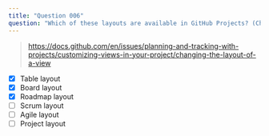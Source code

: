 ```yaml
---
title: "Question 006"
question: "Which of these layouts are available in GitHub Projects? (Choose three.)"
---
```



> https://docs.github.com/en/issues/planning-and-tracking-with-projects/customizing-views-in-your-project/changing-the-layout-of-a-view
- [x] Table layout
- [x] Board layout
- [x] Roadmap layout
- [ ] Scrum layout
- [ ] Agile layout
- [ ] Project layout
